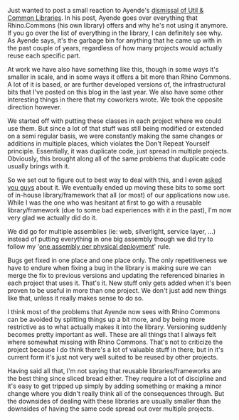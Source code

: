 Just wanted to post a small reaction to Ayende's <a href="http://ayende.com/Blog/archive/2009/04/29/let-us-burn-all-those-pesky-util-amp-common-libraries.aspx">dismissal of Util & Common Libraries</a>.  In his post, Ayende goes over everything that Rhino.Commons (his own library) offers and why he's not using it anymore.  If you go over the list of everything in the library, I can definitely see why.  As Ayende says, it's the garbage bin for anything that he came up with in the past couple of years, regardless of how many projects would actually reuse each specific part.

At work we have also have something like this, though in some ways it's smaller in scale, and in some ways it offers a bit more than Rhino Commons.  A lot of it is based, or are further developed versions of, the infrastructural bits that I've posted on this blog in the last year.  We also have some other interesting things in there that my coworkers wrote.  We took the opposite direction however.  

We started off with putting these classes in each project where we could use them.  But since a lot of that stuff was still being modified or extended on a semi regular basis, we were constantly making the same changes or additions in multiple places, which violates the Don't Repeat Yourself principle.  Essentially, it was duplicate code, just spread in multiple projects.  Obviously, this brought along all of the same problems that duplicate code usually brings with it.  

So we set out to figure out to best way to deal with this, and I even <a href="/blog/2008/12/how-do-you-deal-with-common-infrastructure-code-for-multiple-projects/">asked you guys</a> about it.  We eventually ended up moving these bits to some sort of in-house library/framework that all (or most) of our applications now use.  While I was the one who was hesitant at first to go with a reusable library/framework (due to some bad experiences with it in the past), I'm now very glad we actually did do it. 

We did go for multiple assemblies (ie: web, silverlight, service layer, ...) instead of putting everything in one big assembly though we did try to follow my '<a href="/blog/2008/07/many-projects-dont-lead-to-a-good-solution/">one assembly per physical deployment</a>' rule.

Bugs get fixed in one place and one place only.  The only repetitiveness we have to endure when fixing a bug in the library is making sure we can merge the fix to previous versions and updating the referenced binaries in each project that uses it.  That's it.  New stuff only gets added when it's been proven to be useful in more than one project.  We don't just add new things like that, unless it really makes sense to do so.  

I think most of the problems that Ayende now sees with Rhino Commons can be avoided by splitting things up a bit more, and by being more restrictive as to what actually makes it into the library.  Versioning suddenly becomes pretty important as well.  These are all things that I always felt where somewhat missing with Rhino Commons.  That's not to criticize the project because I do think there's a lot of valuable stuff in there, but in it's current form it's just not very well suited to be reused by other projects.

Having said all that, I'm not saying that reusable libraries/frameworks are the best thing since sliced bread either.  They require a lot of discipline and it's easy to get tripped up simply by adding something or making a minor change where you didn't really think all of the consequences through.  But the downsides of dealing with these libraries are usually smaller than the downsides of having the same code spread out over multiple projects.